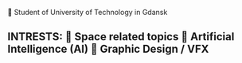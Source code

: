 📖 Student of University of Technology in Gdansk

INTRESTS:
🚀 Space related topics
🧠 Artificial Intelligence (AI)
🎨 Graphic Design / VFX
--------------
